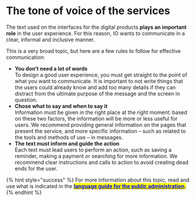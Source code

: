 # The tone of voice of the services

The text used on the interfaces for the digital products **plays an important role** in the user experience. For this reason, IO wants to communicate in a clear, informal and inclusive manner.

This is a very broad topic, but here are a few rules to follow for effective communication:

* **You don’t need a lot of words**\
  To design a good user experience, you must get straight to the point of what you want to communicate. It is important to not write things that the users could already know and add too many details if they can distract from the ultimate purpose of the message and the screen in question.
* **Chose what to say and when to say it**\
  Information must be given in the right place at the right moment: based on these two factors, the information will be more or less useful for users. We recommend providing general information on the pages that present the service, and more specific information – such as related to the tools and methods of use – in messages.
* **The text must inform and guide the action**\
  Each text must lead users to perform an action, such as saving a reminder, making a payment or searching for more information. We recommend clear instructions and calls to action to avoid creating dead ends for the user.

{% hint style="success" %}
For more information about this topic, read and use what is indicated in the [<mark style="color:blue;">**language guide for the public administration**</mark>](https://docs.italia.it/italia/designers-italia/writing-toolkit/it/bozza/index.html)<mark style="color:blue;">**.**</mark>
{% endhint %}
